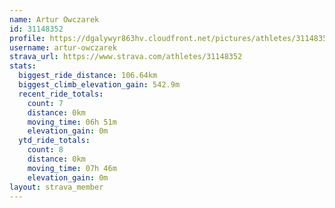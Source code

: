 ```yaml
---
name: Artur Owczarek
id: 31148352
profile: https://dgalywyr863hv.cloudfront.net/pictures/athletes/31148352/15906846/1/large.jpg
username: artur-owczarek
strava_url: https://www.strava.com/athletes/31148352
stats:
  biggest_ride_distance: 106.64km
  biggest_climb_elevation_gain: 542.9m
  recent_ride_totals:
    count: 7
    distance: 0km
    moving_time: 06h 51m
    elevation_gain: 0m
  ytd_ride_totals:
    count: 8
    distance: 0km
    moving_time: 07h 46m
    elevation_gain: 0m
layout: strava_member
--- 
```


